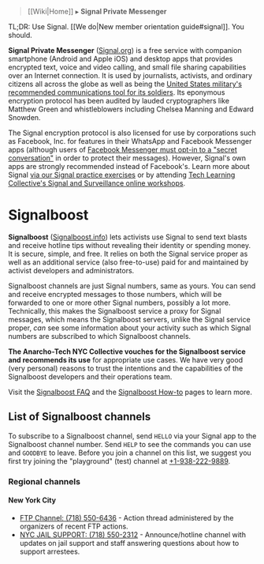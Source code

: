 > [[Wiki|Home]] ▸ **Signal Private Messenger**

TL;DR: Use Signal. [[We do|New member orientation guide#signal]]. You should.

**Signal Private Messenger** ([Signal.org](https://Signal.org/)) is a free service with companion smartphone (Android and Apple iOS) and desktop apps that provides encrypted text, voice and video calling, and small file sharing capabilities over an Internet connection. It is used by journalists, activists, and ordinary citizens all across the globe as well as being the [United States military's recommended communications tool for its soldiers](https://www.militarytimes.com/flashpoints/2020/01/23/deployed-82nd-airborne-unit-told-to-use-these-encrypted-messaging-apps-on-government-cellphones/). Its eponymous encryption protocol has been audited by lauded cryptographers like Matthew Green and whistleblowers including Chelsea Manning and Edward Snowden.

The Signal encryption protocol is also licensed for use by corporations such as Facebook, Inc. for features in their WhatsApp and Facebook Messenger apps (although users of [Facebook Messenger must opt-in to a "secret conversation"](https://www.facebook.com/help/messenger-app/1084673321594605/) in order to protect their messages). However, Signal's own apps are strongly recommended instead of Facebook's. Learn more about Signal [via our Signal practice exercises](https://github.com/AnarchoTechNYC/meta/blob/master/train-the-trainers/mr-robots-netflix-n-hack/week-16/using-signal-to-communicate-with-your-team-safely/README.md) or by attending [Tech Learning Collective's Signal and Surveillance online workshops](https://techlearningcollective.com/workshops/Signal-and-Surveillance-How-to-Exercise-Digital-Civil-Liberties-in-a-Surveillance-State#events).

# Signalboost

**Signalboost** ([Signalboost.info](https://signalboost.info/)) lets activists use Signal to send text blasts and receive hotline tips without revealing their identity or spending money. It is secure, simple, and free. It relies on both the Signal service proper as well as an additional service (also free-to-use) paid for and maintained by activist developers and administrators.

Signalboost channels are just Signal numbers, same as yours. You can send and receive encrypted messages to those numbers, which will be forwarded to one or more other Signal numbers, possibly a lot more. Technically, this makes the Signalboost service a proxy for Signal messages, which means the Signalboost servers, unlike the Signal service proper, *can* see some information about your activity such as which Signal numbers are subscribed to which Signalboost channels.

**The Anarcho-Tech NYC Collective vouches for the Signalboost service and recommends its use** for appropriate use cases. We have very good (very personal) reasons to trust the intentions and the capabilities of the Signalboost developers and their operations team.

Visit the [Signalboost FAQ](https://signalboost.info/faq/) and the [Signalboost How-to](https://signalboost.info/how-to/) pages to learn more.

## List of Signalboost channels

To subscribe to a Signalboost channel, send `HELLO` via your Signal app to the Signalboost channel number. Send `HELP` to see the commands you can use and `GOODBYE` to leave. Before you join a channel on this list, we suggest you first try joining the "playground" (test) channel at [+1-938-222-9889](sms:+1-938-222-9889).

### Regional channels

#### New York City

* [FTP Channel: (718) 550-6436](sms:7185506436) - Action thread administered by the organizers of recent FTP actions.
* [NYC JAIL SUPPORT: (718) 550-2312](sms:7185502312) - Announce/hotline channel with updates on jail support and staff answering questions about how to support arrestees.